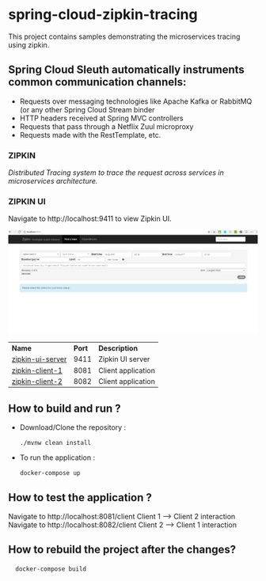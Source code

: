 # spring-cloud-zipkin-tracing
This project contains samples demonstrating the microservices tracing using zipkin.

## Spring Cloud Sleuth automatically instruments common communication channels:

* Requests over messaging technologies like Apache Kafka or RabbitMQ (or any other Spring Cloud Stream binder
* HTTP headers received at Spring MVC controllers
* Requests that pass through a Netflix Zuul microproxy
* Requests made with the RestTemplate, etc.


### ZIPKIN 

<i>Distributed Tracing system to trace the request across services in microservices architecture.</i>

### ZIPKIN UI

Navigate to http://localhost:9411 to view Zipkin UI.

![Zipkin UI ](images/zipkin-ui.PNG)

<table>


 <tr>
    <th style="text-align:left">Name</th>
    <th style="text-align:left">Port</th> 
    <th style="text-align:left">Description</th>
  </tr>
  <tr>
    <td><a href="https://github.com/BarathArivazhagan/spring-cloud-zipkin-tracing/tree/master/zipkin-ui-server"> zipkin-ui-server</a></td>
    <td>9411</td>
    <td>Zipkin UI server</td>
  </tr>
  <tr>
    <td><a href="https://github.com/BarathArivazhagan/spring-cloud-zipkin-tracing/tree/master/zipkin-client-1">zipkin-client-1</a></td>
    <td>8081</td>
    <td>Client application</td>
  </tr>
  <tr>
    <td><a href="https://github.com/BarathArivazhagan/spring-cloud-zipkin-tracing/tree/master/zipkin-client-2">zipkin-client-2</a></td>
    <td>8082</td>
    <td>Client application</td>
  </tr>
 
  
</table>


## How to build and run ?

 * Download/Clone the repository : 
   
   ```
   ./mvnw clean install

   ```

 * To run the application :

	  ```
	  docker-compose up

	  ```

## How to test the application ? 


<div>
	<span>Navigate to http://localhost:8081/client  Client 1 --> Client 2 interaction</span><br>
    <span>Navigate to http://localhost:8082/client   Client 2 --> Client 1 interaction </span>
</div>


## How to rebuild the project after the changes? 

```
  docker-compose build

```



